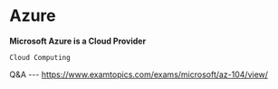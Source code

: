 # Azure

**Microsoft Azure is a Cloud Provider**

`Cloud Computing`

Q&A --- https://www.examtopics.com/exams/microsoft/az-104/view/
